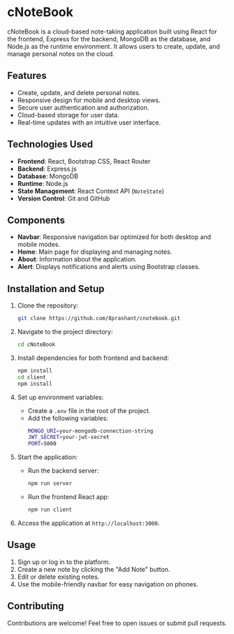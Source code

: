 # cNoteBook

cNoteBook is a cloud-based note-taking application built using React for the frontend, Express for the backend, MongoDB as the database, and Node.js as the runtime environment. It allows users to create, update, and manage personal notes on the cloud.

## Features

- Create, update, and delete personal notes.
- Responsive design for mobile and desktop views.
- Secure user authentication and authorization.
- Cloud-based storage for user data.
- Real-time updates with an intuitive user interface.

## Technologies Used

- **Frontend**: React, Bootstrap CSS, React Router
- **Backend**: Express.js
- **Database**: MongoDB
- **Runtime**: Node.js
- **State Management**: React Context API (`NoteState`)
- **Version Control**: Git and GitHub

## Components

- **Navbar**: Responsive navigation bar optimized for both desktop and mobile modes.
- **Home**: Main page for displaying and managing notes.
- **About**: Information about the application.
- **Alert**: Displays notifications and alerts using Bootstrap classes.

## Installation and Setup

1. Clone the repository:
    ```bash
    git clone https://github.com/8prashant/cnotebook.git
    ```

2. Navigate to the project directory:
    ```bash
    cd cNoteBook
    ```

3. Install dependencies for both frontend and backend:
    ```bash
    npm install
    cd client
    npm install
    ```

4. Set up environment variables:
    - Create a `.env` file in the root of the project.
    - Add the following variables:
        ```bash
        MONGO_URI=your-mongodb-connection-string
        JWT_SECRET=your-jwt-secret
        PORT=5000
        ```

5. Start the application:
    - Run the backend server:
        ```bash
        npm run server
        ```
    - Run the frontend React app:
        ```bash
        npm run client
        ```

6. Access the application at `http://localhost:3000`.

## Usage

1. Sign up or log in to the platform.
2. Create a new note by clicking the "Add Note" button.
3. Edit or delete existing notes.
4. Use the mobile-friendly navbar for easy navigation on phones.

## Contributing

Contributions are welcome! Feel free to open issues or submit pull requests.
